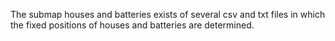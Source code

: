 The submap houses and batteries exists of several csv and txt files in which the fixed positions of houses and batteries are determined. 
